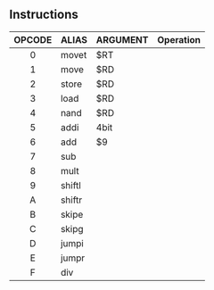 


## Instructions 
OPCODE | ALIAS | ARGUMENT | Operation
:-: | --- | --- | --- |
0 | movet | $RT 
1 | move | $RD
2 | store | $RD
3 | load | $RD
4 | nand | $RD
5 | addi | 4bit     
6 | add | $9
7 | sub | 
8 | mult | 
9 | shiftl | 
A | shiftr | 
B | skipe | 
C | skipg | 
D | jumpi  | 
E | jumpr | 
F | div | 
